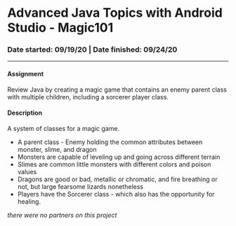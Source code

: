# Advanced Java Topics with Android Studio - Magic101
### Date started: 09/19/20 | Date finished: 09/24/20
_____________________________________________________
#### Assignment
  Review Java by creating a magic game that contains an enemy parent class with multiple children,
  including a sorcerer player class.
#### Description
A system of classes for a magic game. 
* A parent class - Enemy holding the common attributes between monster, slime, and dragon
* Monsters are capable of leveling up and going across different terrain
* Slimes are common little monsters with different colors and poison values
* Dragons are good or bad, metallic or chromatic, and fire breathing or not, but large fearsome lizards nonetheless
* Players have the Sorcerer class - which also has the opportunity for healing. 

*there were no partners on this project*
